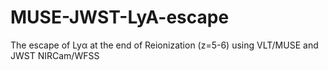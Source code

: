 # MUSE-JWST-LyA-escape
The escape of Lyα at the end of Reionization (z=5-6) using VLT/MUSE and JWST NIRCam/WFSS 

